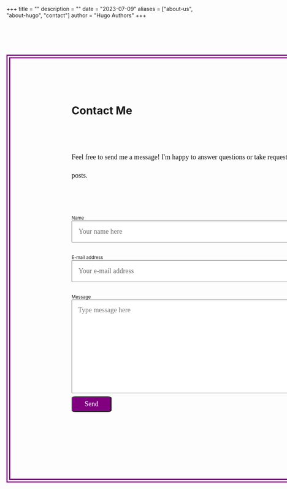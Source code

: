+++
title = ""
description = ""
date = "2023-07-09"
aliases = ["about-us", "about-hugo", "contact"]
author = "Hugo Authors"
+++


<script>
    function myFunction() {
        document.getElementById("response").innerHTML = "Thanks for reaching out! I will get back to you soon.";
    }
</script>

<div style = "display: flex;">

<form method="post" action="https://forms.un-static.com/forms/491526f9bbc563db0e296fab76a46569a99e8dc0" style = "margin: auto; align-self: center; border-color: purple; border-width: 10px; border-style: double; padding:10rem; padding-top:5rem; margin-top:5rem;">
<h1>Contact Me</h1>
<div style =  "width: 40rem; margin-top:5rem; margin-bottom: 5rem; line-height:3rem; font-family: Times New Roman; font-size: large;" >Feel free to send me a message! I'm happy to answer questions or take requests for new posts.</div>
  <div class="form-group row">
    <label for="name" class="col-4 col-form-label" style = "font-size: smaller;">Name</label>
    <div class="col-8" style = "margin-bottom: 2rem;">
      <div class="input-group">
        <input id="name" name="name" placeholder="Your name here" type="text" required="required" class="form-control" style = "font-size: large; padding:1rem; font-family: Times New Roman; width:40rem;">
      </div>
    </div>
  </div>
  <div class="form-group row">
    <label for="email" class="col-4 col-form-label" style = "font-size: smaller;">E-mail address</label>
    <div class="col-8" style = "margin-bottom: 2rem;">
      <div class="input-group">
        <input id="email" name="email" placeholder="Your e-mail address" type="text" required="required" class="form-control" style = "font-size: large; padding:1rem; font-family: Times New Roman; width:40rem;">
      </div>
    </div>
  </div>
  <div class="form-group row">
    <label for="message" class="col-4 col-form-label" style = "font-size: smaller;">Message</label>
    <div class="col-8" style = "margin-bottom: 0.5rem;">
      <textarea id="message" placeholder = "Type message here" name="message" cols="40" rows="10" required="required" class="form-control" style = "font-size: large; padding:1rem; font-family: Times New Roman; width:40rem;"></textarea>
    </div>
  </div>
  <div class="form-group row">
    <div class="offset-4 col-8">
      <button name="submit" onClick = "myFunction()" type="submit" class="btn btn-primary" style = "font-size: large; padding: 0.5rem; padding-left: 2rem; padding-right: 2rem;  color: white; border-color: purple: border-width:10px; border-radius:10%; background-color: purple; font-family: Georgia;">Send</button>
    </div>
  </div>
  <p id = "response"></p>
</form>

